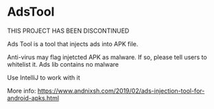 # AdsTool
THIS PROJECT HAS BEEN DISCONTINUED

Ads Tool is a tool that injects ads into APK file.

Anti-virus may flag injetcted APK as malware. If so, please tell users to whitelist it. Ads lib contains no malware

Use IntelliJ to work with it

More info: https://www.andnixsh.com/2019/02/ads-injection-tool-for-android-apks.html
